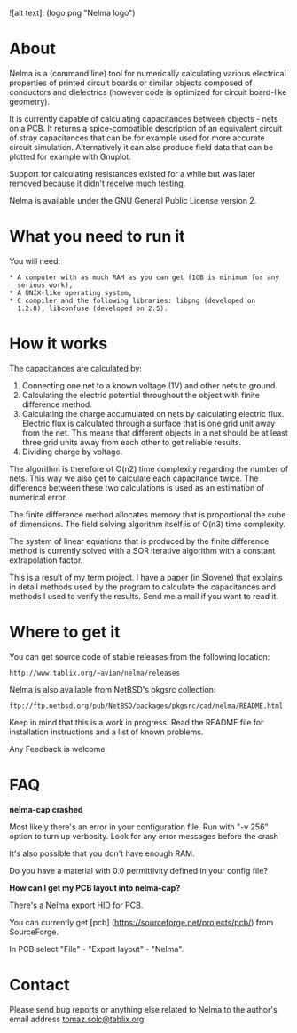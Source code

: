 ![alt text]: (logo.png "Nelma logo")

# About

Nelma is a (command line) tool for numerically calculating various
electrical properties of printed circuit boards or similar objects
composed of conductors and dielectrics (however code is optimized for
circuit board-like geometry).

It is currently capable of calculating capacitances between objects -
nets on a PCB. It returns a spice-compatible description of an
equivalent circuit of stray capacitances that can be for example used
for more accurate circuit simulation. Alternatively it can also produce
field data that can be plotted for example with Gnuplot.

Support for calculating resistances existed for a while but was later
removed because it didn't receive much testing.

Nelma is available under the GNU General Public License version 2.

# What you need to run it

You will need:

    * A computer with as much RAM as you can get (1GB is minimum for any
      serious work),
    * A UNIX-like operating system,
    * C compiler and the following libraries: libpng (developed on
      1.2.8), libconfuse (developed on 2.5).

# How it works

The capacitances are calculated by:

   1. Connecting one net to a known voltage (1V) and other nets to
      ground.
   2. Calculating the electric potential throughout the object with
      finite difference method.
   3. Calculating the charge accumulated on nets by calculating electric
      flux. Electric flux is calculated through a surface that is one
      grid unit away from the net. This means that different objects in
      a net should be at least three grid units away from each other to
      get reliable results.
   4. Dividing charge by voltage.

The algorithm is therefore of O(n2) time complexity regarding the number
of nets. This way we also get to calculate each capacitance twice. The
difference between these two calculations is used as an estimation of
numerical error.

The finite difference method allocates memory that is proportional the
cube of dimensions. The field solving algorithm itself is of O(n3) time
complexity.

The system of linear equations that is produced by the finite difference
method is currently solved with a SOR iterative algorithm with a
constant extrapolation factor.

This is a result of my term project. I have a paper (in Slovene) that
explains in detail methods used by the program to calculate the
capacitances and methods I used to verify the results.
Send me a mail if you want to read it.

# Where to get it

You can get source code of stable releases from the following location:

    http://www.tablix.org/~avian/nelma/releases

Nelma is also available from NetBSD's pkgsrc collection:

    ftp://ftp.netbsd.org/pub/NetBSD/packages/pkgsrc/cad/nelma/README.html

Keep in mind that this is a work in progress. Read the README file for
installation instructions and a list of known problems.

Any Feedback is welcome.

# FAQ

**nelma-cap crashed**

Most likely there's an error in your configuration file. Run with "-v 256" option to turn up verbosity. Look for any error messages before the crash

It's also possible that you don't have enough RAM.

Do you have a material with 0.0 permittivity defined in your config file?

**How can I get my PCB layout into nelma-cap?**

There's a Nelma export HID for PCB.

You can currently get [pcb] (https://sourceforge.net/projects/pcb/) from
SourceForge.

In PCB select "File" - "Export layout" - "Nelma".

# Contact

Please send bug reports or anything else related to Nelma to the
author's email address tomaz.solc@tablix.org 

